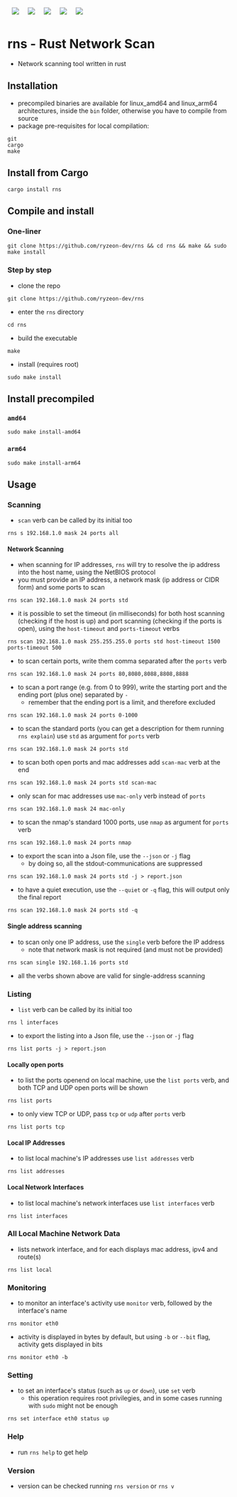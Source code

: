 <div style="display: flex; flex-direction: row; justify-content: start">
    <img src="https://img.shields.io/badge/rust-16a085?style=for-the-badge&logo=rust" href="" style="margin: 10px" />
    <img src="https://img.shields.io/badge/tcp/ip-16a085?style=for-the-badge" href="" style="margin: 10px" />
    <img src="https://img.shields.io/badge/mac%20address-16a085?style=for-the-badge" href="" style="margin: 10px"/>
    <img src="https://img.shields.io/badge/network%20interfaces-16a085?style=for-the-badge" href="" style="margin: 10px"/>
    <img src="https://img.shields.io/badge/open%20ports-16a085?style=for-the-badge" href="" style="margin: 10px"/>
</div>

# rns - Rust Network Scan

- Network scanning tool written in rust 

## Installation
- precompiled binaries are available for linux\_amd64 and linux\_arm64 architectures, inside the `bin` folder, otherwise you have to compile from source
- package pre-requisites for local compilation:
```
git
cargo
make
```

## Install from Cargo
```
cargo install rns
```

## Compile and install
### One-liner
```
git clone https://github.com/ryzeon-dev/rns && cd rns && make && sudo make install
```

### Step by step
- clone the repo
```
git clone https://github.com/ryzeon-dev/rns
```

- enter the `rns` directory

```
cd rns
```

- build the executable

```
make
```

- install (requires root)

```
sudo make install
```

## Install precompiled
### `amd64`
```
sudo make install-amd64
```

### `arm64`
```
sudo make install-arm64
```

## Usage
### Scanning
- `scan` verb can be called by its initial too
```
rns s 192.168.1.0 mask 24 ports all
```

#### Network Scanning
- when scanning for IP addresses, `rns` will try to resolve the ip address into the host name, using the NetBIOS protocol
- you must provide an IP address, a network mask (ip address or CIDR form) and some ports to scan
```
rns scan 192.168.1.0 mask 24 ports std
```

- it is possible to set the timeout (in milliseconds) for both host scanning (checking if the host is up) and port scanning (checking if the ports is open), using the `host-timeout` and `ports-timeout` verbs
```
rns scan 192.168.1.0 mask 255.255.255.0 ports std host-timeout 1500 ports-timeout 500
```

- to scan certain ports, write them comma separated after the `ports` verb
```
rns scan 192.168.1.0 mask 24 ports 80,8080,8088,8808,8888 
```

- to scan a port range (e.g. from 0 to 999), write the starting port and the ending port (plus one) separated by `-`
  - remember that the ending port is a limit, and therefore excluded 
```
rns scan 192.168.1.0 mask 24 ports 0-1000
```

- to scan the standard ports (you can get a description for them running `rns explain`) use `std` as argument for `ports` verb 
```
rns scan 192.168.1.0 mask 24 ports std
```

- to scan both open ports and mac addresses add `scan-mac` verb at the end
```
rns scan 192.168.1.0 mask 24 ports std scan-mac
```

- only scan for mac addresses use `mac-only` verb instead of `ports`
```
rns scan 192.168.1.0 mask 24 mac-only
```

- to scan the nmap's standard 1000 ports, use `nmap` as argument for `ports` verb
```
rns scan 192.168.1.0 mask 24 ports nmap
```

- to export the scan into a Json file, use the `--json` or `-j` flag
  - by doing so, all the stdout-communications are suppressed
```
rns scan 192.168.1.0 mask 24 ports std -j > report.json
```

- to have a quiet execution, use the `--quiet` or `-q` flag, this will output only the final report
```
rns scan 192.168.1.0 mask 24 ports std -q
```

#### Single address scanning
- to scan only one IP address, use the `single` verb before the IP address
  - note that network mask is not required (and must not be provided)
```
rns scan single 192.168.1.16 ports std
```

- all the verbs shown above are valid for single-address scanning 

### Listing
- `list` verb can be called by its initial too
```
rns l interfaces
```

- to export the listing into a Json file, use the `--json` or `-j` flag
```
rns list ports -j > report.json
```

#### Locally open ports
- to list the ports openend on local machine, use the `list ports` verb, and both TCP and UDP open ports will be shown
```
rns list ports
```

- to only view TCP or UDP, pass `tcp` or `udp` after `ports` verb
```
rns list ports tcp
```

#### Local IP Addresses
- to list local machine's IP addresses use `list addresses` verb
```
rns list addresses
```

#### Local Network Interfaces
- to list local machine's network interfaces use `list interfaces` verb
```
rns list interfaces
```

### All Local Machine Network Data
- lists network interface, and for each displays mac address, ipv4 and route(s)
```
rns list local
```

### Monitoring 
- to monitor an interface's activity use `monitor` verb, followed by the interface's name
```
rns monitor eth0
```
- activity is displayed in bytes by default, but using `-b` or `--bit` flag, activity gets displayed in bits
```
rns monitor eth0 -b
```

### Setting
- to set an interface's status (such as `up` or `down`), use `set` verb
  - this operation requires root privilegies, and in some cases running with `sudo` might not be enough
```
rns set interface eth0 status up
```

### Help 
- run `rns help` to get help

### Version
- version can be checked running `rns version` or `rns v`